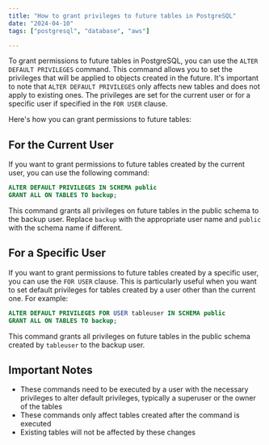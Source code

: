 ```yaml
---
title: "How to grant privileges to future tables in PostgreSQL"
date: "2024-04-10"
tags: ["postgresql", "database", "aws"]

---
```

To grant permissions to future tables in PostgreSQL, you can use the `ALTER DEFAULT PRIVILEGES` command. This command allows you to set the privileges that will be applied to objects created in the future. It's important to note that `ALTER DEFAULT PRIVILEGES` only affects new tables and does not apply to existing ones. The privileges are set for the current user or for a specific user if specified in the `FOR USER` clause.

Here's how you can grant permissions to future tables:

## For the Current User

If you want to grant permissions to future tables created by the current user, you can use the following command:

```sql
ALTER DEFAULT PRIVILEGES IN SCHEMA public 
GRANT ALL ON TABLES TO backup;
```

This command grants all privileges on future tables in the public schema to the backup user. Replace `backup` with the appropriate user name and `public` with the schema name if different.

## For a Specific User

If you want to grant permissions to future tables created by a specific user, you can use the `FOR USER` clause. This is particularly useful when you want to set default privileges for tables created by a user other than the current one. For example:

```sql
ALTER DEFAULT PRIVILEGES FOR USER tableuser IN SCHEMA public 
GRANT ALL ON TABLES TO backup;
```

This command grants all privileges on future tables in the public schema created by `tableuser` to the backup user.

## Important Notes

- These commands need to be executed by a user with the necessary privileges to alter default privileges, typically a superuser or the owner of the tables
- These commands only affect tables created after the command is executed
- Existing tables will not be affected by these changes

